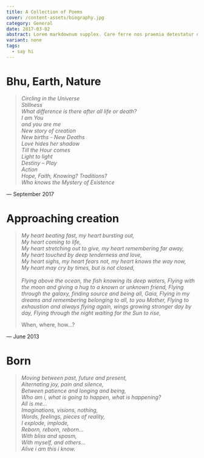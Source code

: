 ```yaml
---
title: A Collection of Poems
cover: /content-assets/biography.jpg
category: General
date: 2017-03-02
abstract: Lorem markdownum supplex. Care ferre nos praemia detestatur oderit vitatumque, tardius pello ostentare; dixit.
variant: none
tags:
  - say hi
---
```


# Bhu, Earth, Nature

> _Circling in the Universe_  
> _Stillness_  
> _What difference is there after all life or death?_  
> _I am You_  
> _and you are me_  
> _New story of creation_  
> _New births - New Deaths_  
> _Love hides her shadow_  
> _Till the Hour comes_  
> _Light to light_  
> _Destiny – Play_  
> _Action_  
> _Hope, Faith, Knowing? Traditions?_  
> _Who knows the Mystery of Existence_  

— September 2017

# Approaching creation

> _My heart beating fast, my heart bursting out,_  
> _My heart coming to life,_  
> _My heart stretching out to give, my heart remembering far away,_  
> _My heart touched by deep tenderness and love,_  
> _My heart sighs, my heart fears not, my heart knows the way now,_  
> _My heart may cry by times, but is not closed,_  
> &nbsp;  
> _Flying above the ocean, the fish knowing its deep waters,_
> _Flying with the moon and giving a hug to a known or unknown friend,_
> _Flying through the galaxy, finding source and being all, Gaia,_
> _Flying in my dreams and remembering belonging to all, to you Mother,_
> _Flying to exhaustion and always flying again, wings growing stronger day by day,_
> _Flying through the night waiting for the Sun to rise,_
>  
> When, where, how...?

— June 2013

# Born

> _Moving between past, future and present,_  
> _Alternating joy, pain and silence,_  
> _Between patience and longing and being,_  
> _Who am i, what is going to happen, what is happening?_  
> _All is me..._  
> _Imaginations, visions, nothing,_  
> _Words, feelings, pieces of reality,_  
> _I explode, implode,_  
> _Reborn, reborn, reborn..._  
> _With bliss and spasm,_  
> _With myself, and others..._  
> _Alive i am this i know._

